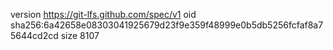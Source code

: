 version https://git-lfs.github.com/spec/v1
oid sha256:6a42658e08303041925679d23f9e359f48999e0b5db5256fcfaf8a75644cd2cd
size 8107
